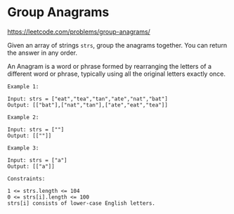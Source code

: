 # Group Anagrams
https://leetcode.com/problems/group-anagrams/

Given an array of strings `strs`, group the anagrams together. You can return the answer in any order.

An Anagram is a word or phrase formed by rearranging the letters of a different word or phrase, typically using all the original letters exactly once.

 
```
Example 1:

Input: strs = ["eat","tea","tan","ate","nat","bat"]
Output: [["bat"],["nat","tan"],["ate","eat","tea"]]
```
```
Example 2:

Input: strs = [""]
Output: [[""]]
```

```
Example 3:

Input: strs = ["a"]
Output: [["a"]]
 ```

```
Constraints:

1 <= strs.length <= 104
0 <= strs[i].length <= 100
strs[i] consists of lower-case English letters.
```
